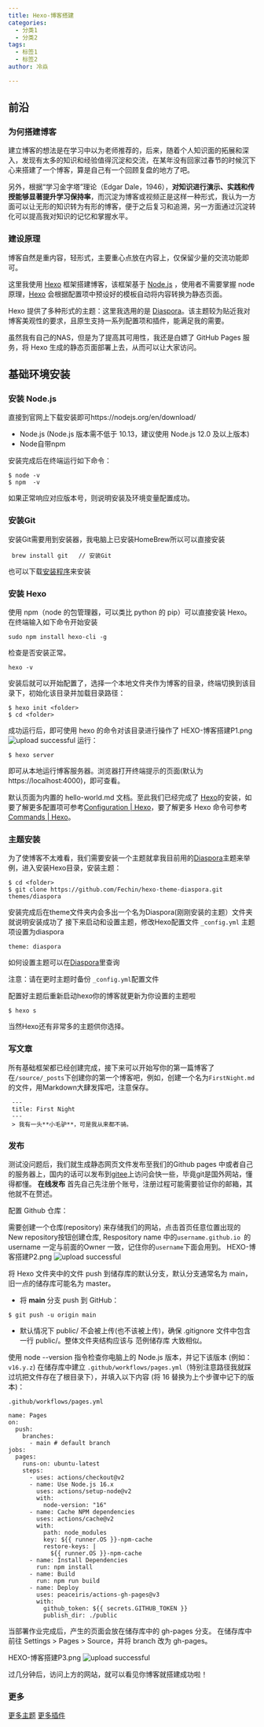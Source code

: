 ```yaml
---
title: Hexo-博客搭建
categories:
  - 分类1
  - 分类2
tags:
  - 标签1
  - 标签2
author: 冷焱

---
```

## 前沿
### 为何搭建博客
建立博客的想法是在学习中以为老师推荐的，后来，随着个人知识面的拓展和深入，发现有太多的知识和经验值得沉淀和交流，在某年没有回家过春节的时候沉下心来搭建了一个博客，算是自己有一个回顾复盘的地方了吧。

另外，根据“学习金字塔”理论（Edgar Dale，1946），**对知识进行演示、实践和传授能够显著提升学习保持率**，而沉淀为博客或视频正是这样一种形式，我认为一方面可以让无形的知识转为有形的博客，便于之后复习和追溯，另一方面通过沉淀转化可以提高我对知识的记忆和掌握水平。

### 建设原理

博客自然是重内容，轻形式，主要重心点放在内容上，仅保留少量的交流功能即可。

这里我使用 [Hexo](https://hexo.io/) 框架搭建博客，该框架基于 [Node.js](https://nodejs.org/zh-cn/) ，使用者不需要掌握 node 原理，[Hexo](https://hexo.io/) 会根据配置项中预设好的模板自动将内容转换为静态页面。

Hexo 提供了多种形式的主题：这里我选用的是 [Diaspora](https://github.com/Fechin/hexo-theme-diaspora)。该主题较为贴近我对博客美观性的要求，且原生支持一系列配置项和插件，能满足我的需要。

虽然我有自己的NAS，但是为了提高其可用性，我还是白嫖了 GitHub Pages 服务，将 Hexo 生成的静态页面部署上去，从而可以让大家访问。
## 基础环境安装

### 安装 Node.js

直接到官网上下载安装即可https://nodejs.org/en/download/

- Node.js (Node.js 版本需不低于 10.13，建议使用 Node.js 12.0 及以上版本)
- Node自带npm

安装完成后在终端运行如下命令：

```
$ node -v
$ npm  -v
```

如果正常响应对应版本号，则说明安装及环境变量配置成功。

### 安装Git

安装Git需要用到安装器，我电脑上已安装HomeBrew所以可以直接安装
```
 brew install git   // 安装Git
```
也可以下载[安装程序](https://sourceforge.net/projects/git-osx-installer/)来安装

### 安装 Hexo

使用 npm（node 的包管理器，可以类比 python 的 pip）可以直接安装 Hexo。在终端输入如下命令开始安装

```
sudo npm install hexo-cli -g
```

检查是否安装正常。
```
hexo -v
```
安装后就可以开始配置了，选择一个本地文件夹作为博客的目录，终端切换到该目录下，初始化该目录并加载目录路径：
```
$ hexo init <folder>
$ cd <folder>
```
成功运行后，即可使用 hexo 的命令对该目录进行操作了
HEXO-博客搭建P1.png
![upload successful](/images/pasted-1.png)
运行：
```
$ hexo server
```
即可从本地运行博客服务器。浏览器打开终端提示的页面(默认为 https://localhost:4000)，即可查看。

默认页面为内置的 hello-world.md 文档。至此我们已经完成了 [Hexo](https://hexo.io/zh-cn/)的安装，如要了解更多配置项可参考[Configuration | Hexo](https://hexo.io/zh-cn/api/)，要了解更多 Hexo 命令可参考 [Commands | Hexo](https://hexo.io/zh-cn/api/)。

### 主题安装

为了使博客不太难看，我们需要安装一个主题就拿我目前用的[Diaspora](https://github.com/Fechin/hexo-theme-diaspora)主题来举例，进入安装Hexo目录，安装主题：

```
$ cd <folder>
$ git clone https://github.com/Fechin/hexo-theme-diaspora.git themes/diaspora
```

安装完成后在theme文件夹内会多出一个名为Diaspora(刚刚安装的主题）文件夹就说明安装成功了
接下来启动和设置主题，修改Hexo配置文件 `_config.yml` 主题项设置为diaspora

```
theme: diaspora
```

如何设置主题可以在[Diaspora](https://github.com/Fechin/hexo-theme-diaspora)里查询

注意：请在更时主题时备份 `_config.yml`配置文件

配置好主题后重新启动hexo你的博客就更新为你设置的主题啦

```
$ hexo s
```
当然Hexo还有非常多的主题供你选择。

### 写文章
所有基础框架都已经创建完成，接下来可以开始写你的第一篇博客了
在`/source/_posts`下创建你的第一个博客吧，例如，创建一个名为`FirstNight.md`的文件，用Markdown大肆发挥吧，注意保存。
```
 ---
 title: First Night
 ---
 > 我有一头**小毛驴**，可是我从来都不骑。
```


### 发布
测试没问题后，我们就生成静态网页文件发布至我们的Github pages 中或者自己的服务器上，国内的话可以发布到[gitee](https://gitee.com/)上访问会快一些，毕竟git是国外网站，懂得都懂。
**在线发布**
首先自己先注册个账号，注册过程可能需要验证你的邮箱，其他就不在赘述。

配置 Github 仓库：

需要创建一个仓库(repository) 来存储我们的网站，点击首页任意位置出现的 New repository按钮创建仓库, Respository name 中的`username.github.io `的username 一定与前面的Owner 一致，记住你的`username`下面会用到。
HEXO-博客搭建P2.png
![upload successful](/images/pasted-2.png)

将 Hexo 文件夹中的文件 push 到储存库的默认分支，默认分支通常名为 main，旧一点的储存库可能名为 master。
- 将 **main** 分支 push 到 GitHub：
```
$ git push -u origin main
```
- 默认情况下 public/ 不会被上传(也不该被上传)，确保 .gitignore 文件中包含一行 public/。整体文件夹结构应该与 范例储存库 大致相似。

使用 node --version 指令检查你电脑上的 Node.js 版本，并记下该版本 (例如：`v16.y.z`)
在储存库中建立 `.github/workflows/pages.yml`（特别注意路径我就踩过坑把文件存在了根目录下），并填入以下内容 (将 16 替换为上个步骤中记下的版本)：

```
.github/workflows/pages.yml

name: Pages
on:
  push:
    branches:
      - main # default branch
jobs:
  pages:
    runs-on: ubuntu-latest
    steps:
      - uses: actions/checkout@v2
      - name: Use Node.js 16.x
        uses: actions/setup-node@v2
        with:
          node-version: "16"
      - name: Cache NPM dependencies
        uses: actions/cache@v2
        with:
          path: node_modules
          key: ${{ runner.OS }}-npm-cache
          restore-keys: |
            ${{ runner.OS }}-npm-cache
      - name: Install Dependencies
        run: npm install
      - name: Build
        run: npm run build
      - name: Deploy
        uses: peaceiris/actions-gh-pages@v3
        with:
          github_token: ${{ secrets.GITHUB_TOKEN }}
          publish_dir: ./public
```     

当部署作业完成后，产生的页面会放在储存库中的 gh-pages 分支。
    在储存库中前往 Settings > Pages > Source，并将 branch 改为 gh-pages。
    
HEXO-博客搭建P3.png
![upload successful](/images/pasted-3.png)

过几分钟后，访问上方的网站，就可以看见你博客就搭建成功啦！

### 更多

[更多主题](https://hexo.io/themes/)
[更多插件](https://hexo.io/plugins/)
